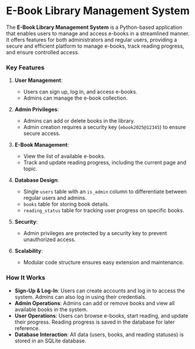 # **E-Book Library Management System**

The **E-Book Library Management System** is a Python-based application that enables users to manage and access e-books in a streamlined manner. It offers features for both administrators and regular users, providing a secure and efficient platform to manage e-books, track reading progress, and ensure controlled access.

### **Key Features**
1. **User Management**:
   - Users can sign up, log in, and access e-books.
   - Admins can manage the e-book collection.

2. **Admin Privileges**:
   - Admins can add or delete books in the library.
   - Admin creation requires a security key (`ebook2025@12345`) to ensure secure access.

3. **E-Book Management**:
   - View the list of available e-books.
   - Track and update reading progress, including the current page and topic.

4. **Database Design**:
   - Single `users` table with an `is_admin` column to differentiate between regular users and admins.
   - `books` table for storing book details.
   - `reading_status` table for tracking user progress on specific books.

5. **Security**:
   - Admin privileges are protected by a security key to prevent unauthorized access.

6. **Scalability**:
   - Modular code structure ensures easy extension and maintenance.

### **How It Works**
- **Sign-Up & Log-In**: Users can create accounts and log in to access the system. Admins can also log in using their credentials.
- **Admin Operations**: Admins can add or remove books and view all available books in the system.
- **User Operations**: Users can browse e-books, start reading, and update their progress. Reading progress is saved in the database for later reference.
- **Database Interaction**: All data (users, books, and reading statuses) is stored in an SQLite database.


